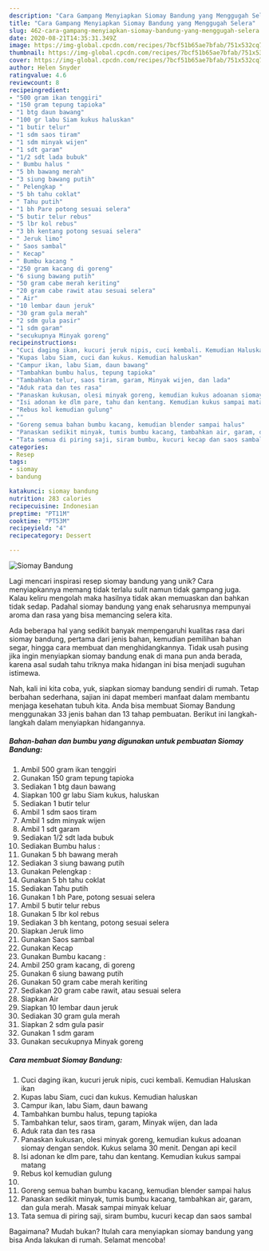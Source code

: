 ```yaml
---
description: "Cara Gampang Menyiapkan Siomay Bandung yang Menggugah Selera"
title: "Cara Gampang Menyiapkan Siomay Bandung yang Menggugah Selera"
slug: 462-cara-gampang-menyiapkan-siomay-bandung-yang-menggugah-selera
date: 2020-08-21T14:35:31.349Z
image: https://img-global.cpcdn.com/recipes/7bcf51b65ae7bfab/751x532cq70/siomay-bandung-foto-resep-utama.jpg
thumbnail: https://img-global.cpcdn.com/recipes/7bcf51b65ae7bfab/751x532cq70/siomay-bandung-foto-resep-utama.jpg
cover: https://img-global.cpcdn.com/recipes/7bcf51b65ae7bfab/751x532cq70/siomay-bandung-foto-resep-utama.jpg
author: Helen Snyder
ratingvalue: 4.6
reviewcount: 8
recipeingredient:
- "500 gram ikan tenggiri"
- "150 gram tepung tapioka"
- "1 btg daun bawang"
- "100 gr labu Siam kukus haluskan"
- "1 butir telur"
- "1 sdm saos tiram"
- "1 sdm minyak wijen"
- "1 sdt garam"
- "1/2 sdt lada bubuk"
- " Bumbu halus "
- "5 bh bawang merah"
- "3 siung bawang putih"
- " Pelengkap "
- "5 bh tahu coklat"
- " Tahu putih"
- "1 bh Pare potong sesuai selera"
- "5 butir telur rebus"
- "5 lbr kol rebus"
- "3 bh kentang potong sesuai selera"
- " Jeruk limo"
- " Saos sambal"
- " Kecap"
- " Bumbu kacang "
- "250 gram kacang di goreng"
- "6 siung bawang putih"
- "50 gram cabe merah keriting"
- "20 gram cabe rawit atau sesuai selera"
- " Air"
- "10 lembar daun jeruk"
- "30 gram gula merah"
- "2 sdm gula pasir"
- "1 sdm garam"
- "secukupnya Minyak goreng"
recipeinstructions:
- "Cuci daging ikan, kucuri jeruk nipis, cuci kembali. Kemudian Haluskan ikan"
- "Kupas labu Siam, cuci dan kukus. Kemudian haluskan"
- "Campur ikan, labu Siam, daun bawang"
- "Tambahkan bumbu halus, tepung tapioka"
- "Tambahkan telur, saos tiram, garam, Minyak wijen, dan lada"
- "Aduk rata dan tes rasa"
- "Panaskan kukusan, olesi minyak goreng, kemudian kukus adoanan siomay dengan sendok. Kukus selama 30 menit. Dengan api kecil"
- "Isi adonan ke dlm pare, tahu dan kentang. Kemudian kukus sampai matang"
- "Rebus kol kemudian gulung"
- ""
- "Goreng semua bahan bumbu kacang, kemudian blender sampai halus"
- "Panaskan sedikit minyak, tumis bumbu kacang, tambahkan air, garam, dan gula merah. Masak sampai minyak keluar"
- "Tata semua di piring saji, siram bumbu, kucuri kecap dan saos sambal"
categories:
- Resep
tags:
- siomay
- bandung

katakunci: siomay bandung 
nutrition: 283 calories
recipecuisine: Indonesian
preptime: "PT11M"
cooktime: "PT53M"
recipeyield: "4"
recipecategory: Dessert

---
```



![Siomay Bandung](https://img-global.cpcdn.com/recipes/7bcf51b65ae7bfab/751x532cq70/siomay-bandung-foto-resep-utama.jpg)

Lagi mencari inspirasi resep siomay bandung yang unik? Cara menyiapkannya memang tidak terlalu sulit namun tidak gampang juga. Kalau keliru mengolah maka hasilnya tidak akan memuaskan dan bahkan tidak sedap. Padahal siomay bandung yang enak seharusnya mempunyai aroma dan rasa yang bisa memancing selera kita.

Ada beberapa hal yang sedikit banyak mempengaruhi kualitas rasa dari siomay bandung, pertama dari jenis bahan, kemudian pemilihan bahan segar, hingga cara membuat dan menghidangkannya. Tidak usah pusing jika ingin menyiapkan siomay bandung enak di mana pun anda berada, karena asal sudah tahu triknya maka hidangan ini bisa menjadi suguhan istimewa.




Nah, kali ini kita coba, yuk, siapkan siomay bandung sendiri di rumah. Tetap berbahan sederhana, sajian ini dapat memberi manfaat dalam membantu menjaga kesehatan tubuh kita. Anda bisa membuat Siomay Bandung menggunakan 33 jenis bahan dan 13 tahap pembuatan. Berikut ini langkah-langkah dalam menyiapkan hidangannya.

<!--inarticleads1-->

##### Bahan-bahan dan bumbu yang digunakan untuk pembuatan Siomay Bandung:

1. Ambil 500 gram ikan tenggiri
1. Gunakan 150 gram tepung tapioka
1. Sediakan 1 btg daun bawang
1. Siapkan 100 gr labu Siam kukus, haluskan
1. Sediakan 1 butir telur
1. Ambil 1 sdm saos tiram
1. Ambil 1 sdm minyak wijen
1. Ambil 1 sdt garam
1. Sediakan 1/2 sdt lada bubuk
1. Sediakan  Bumbu halus :
1. Gunakan 5 bh bawang merah
1. Sediakan 3 siung bawang putih
1. Gunakan  Pelengkap :
1. Gunakan 5 bh tahu coklat
1. Sediakan  Tahu putih
1. Gunakan 1 bh Pare, potong sesuai selera
1. Ambil 5 butir telur rebus
1. Gunakan 5 lbr kol rebus
1. Sediakan 3 bh kentang, potong sesuai selera
1. Siapkan  Jeruk limo
1. Gunakan  Saos sambal
1. Gunakan  Kecap
1. Gunakan  Bumbu kacang :
1. Ambil 250 gram kacang, di goreng
1. Gunakan 6 siung bawang putih
1. Gunakan 50 gram cabe merah keriting
1. Sediakan 20 gram cabe rawit, atau sesuai selera
1. Siapkan  Air
1. Siapkan 10 lembar daun jeruk
1. Sediakan 30 gram gula merah
1. Siapkan 2 sdm gula pasir
1. Gunakan 1 sdm garam
1. Gunakan secukupnya Minyak goreng




<!--inarticleads2-->

##### Cara membuat Siomay Bandung:

1. Cuci daging ikan, kucuri jeruk nipis, cuci kembali. Kemudian Haluskan ikan
1. Kupas labu Siam, cuci dan kukus. Kemudian haluskan
1. Campur ikan, labu Siam, daun bawang
1. Tambahkan bumbu halus, tepung tapioka
1. Tambahkan telur, saos tiram, garam, Minyak wijen, dan lada
1. Aduk rata dan tes rasa
1. Panaskan kukusan, olesi minyak goreng, kemudian kukus adoanan siomay dengan sendok. Kukus selama 30 menit. Dengan api kecil
1. Isi adonan ke dlm pare, tahu dan kentang. Kemudian kukus sampai matang
1. Rebus kol kemudian gulung
1. 
1. Goreng semua bahan bumbu kacang, kemudian blender sampai halus
1. Panaskan sedikit minyak, tumis bumbu kacang, tambahkan air, garam, dan gula merah. Masak sampai minyak keluar
1. Tata semua di piring saji, siram bumbu, kucuri kecap dan saos sambal




Bagaimana? Mudah bukan? Itulah cara menyiapkan siomay bandung yang bisa Anda lakukan di rumah. Selamat mencoba!
